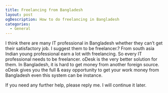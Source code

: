 ```yaml
---
title: Freelancing from Bangladesh
layout: post
ogDescription: How to do freelancing in Bangladesh
categories:
  - General
---
```


I think there are many IT professional in Bangladesh whether they can’t get their satisfactory job. I suggest them to be freelancer.? From south asia Indian young professional earn a lot with freelancing.
So every IT professional needs to be freelancer. oDesk is the very better solution for them. In Bangladesh, it is hard to get money from another foreign source. oDesk gives you the full & easy opportunity to get your work money from Bangladesh even this system can be instance.

If you need any further help, please reply me. I will continue it later.